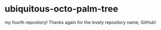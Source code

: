 # ubiquitous-octo-palm-tree
my fourth repository! Thanks again for the lovely repository name, GitHub!
